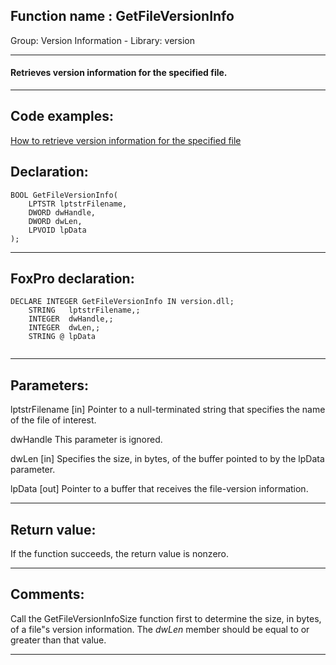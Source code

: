 
## Function name : GetFileVersionInfo
Group: Version Information - Library: version    
***  


#### Retrieves version information for the specified file.
***  


## Code examples:
[How to retrieve version information for the specified file](../../samples/sample_480.md)  

## Declaration:
```foxpro  
BOOL GetFileVersionInfo(
	LPTSTR lptstrFilename,
	DWORD dwHandle,
	DWORD dwLen,
	LPVOID lpData
);  
```  
***  


## FoxPro declaration:
```foxpro  
DECLARE INTEGER GetFileVersionInfo IN version.dll;
	STRING   lptstrFilename,;
	INTEGER  dwHandle,;
	INTEGER  dwLen,;
	STRING @ lpData
  
```  
***  


## Parameters:
lptstrFilename
[in] Pointer to a null-terminated string that specifies the name of the file of interest.

dwHandle
This parameter is ignored. 

dwLen
[in] Specifies the size, in bytes, of the buffer pointed to by the lpData parameter. 

lpData
[out] Pointer to a buffer that receives the file-version information.  
***  


## Return value:
If the function succeeds, the return value is nonzero.  
***  


## Comments:
Call the GetFileVersionInfoSize function first to determine the size, in bytes, of a file"s version information. The <Em>dwLen</Em> member should be equal to or greater than that value.   
  
***  

